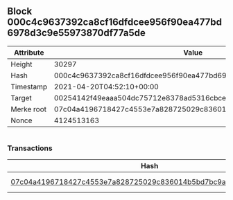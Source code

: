 ## Block 000c4c9637392ca8cf16dfdcee956f90ea477bd6978d3c9e55973870df77a5de

Attribute | Value
--- | ---
Height | 30297
Hash | 000c4c9637392ca8cf16dfdcee956f90ea477bd6978d3c9e55973870df77a5de
Timestamp | 2021-04-20T04:52:10+00:00
Target | 00254142f49eaaa504dc75712e8378ad5316cbcead634704b3734b6271167cc4
Merke root | 07c04a4196718427c4553e7a828725029c836014b5bd7bc9a94189badab38efd
Nonce | 4124513163

```

```

### Transactions

Hash | Amount
--- | ---
[07c04a4196718427c4553e7a828725029c836014b5bd7bc9a94189badab38efd](07c04a4196718427c4553e7a828725029c836014b5bd7bc9a94189badab38efd.md) | 10.00000000 SKEPTI 
